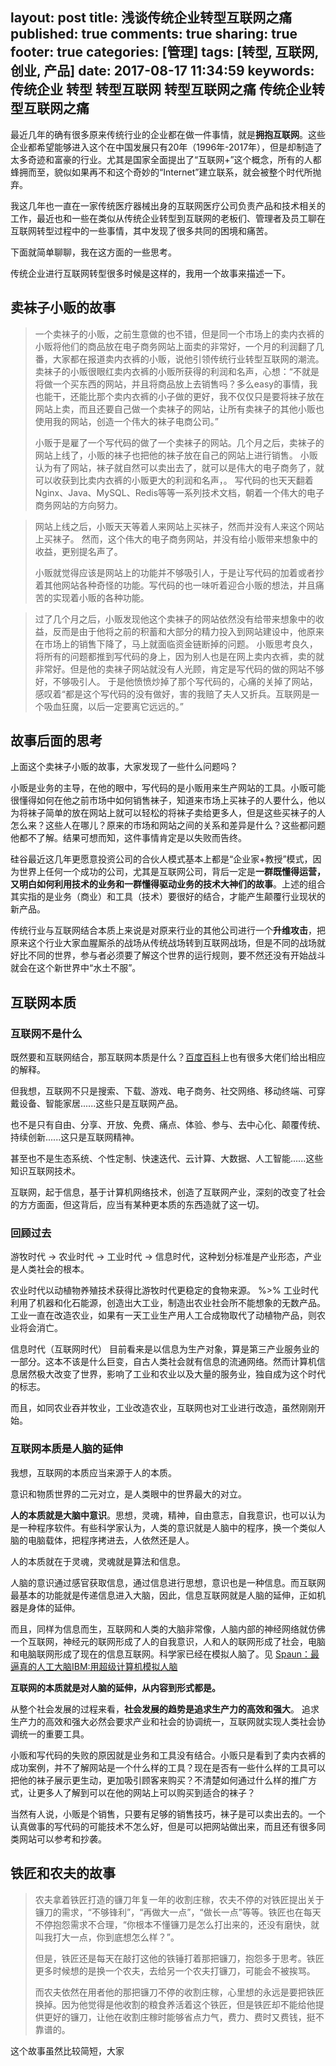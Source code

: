 layout: post
title: 浅谈传统企业转型互联网之痛
published: true
comments: true
sharing: true
footer: true
categories: [管理]
tags: [转型, 互联网, 创业, 产品]
date: 2017-08-17 11:34:59
keywords: 传统企业 转型 转型互联网 转型互联网之痛 传统企业转型互联网之痛
---

最近几年的确有很多原来传统行业的企业都在做一件事情，就是**拥抱互联网**。这些企业都希望能够进入这个在中国发展只有20年（1996年-2017年），但是却制造了太多奇迹和富豪的行业。尤其是国家全面提出了“互联网+”这个概念，所有的人都蜂拥而至，貌似如果再不和这个奇妙的“Internet”建立联系，就会被整个时代所抛弃。


我这几年也一直在一家传统医疗器械出身的互联网医疗公司负责产品和技术相关的工作，最近也和一些在类似从传统企业转型到互联网的老板们、管理者及员工聊在互联网转型过程中的一些事情，其中发现了很多共同的困境和痛苦。

下面就简单聊聊，我在这方面的一些思考。

传统企业进行互联网转型很多时候是这样的，我用一个故事来描述一下。

## 卖袜子小贩的故事

> 一个卖袜子的小贩，之前生意做的也不错，但是同一个市场上的卖内衣裤的小贩将他们的商品放在电子商务网站上面卖的非常好，一个月的利润翻了几番，大家都在报道卖内衣裤的小贩，说他引领传统行业转型互联网的潮流。
> 卖袜子的小贩很眼红卖内衣裤的小贩所获得的利润和名声，心想：“不就是将做一个买东西的网站，并且将商品放上去销售吗？多么easy的事情，我也能干，还能比那个卖内衣裤的小子做的更好，我不仅仅只是要将袜子放在网站上卖，而且还要自己做一个卖袜子的网站，让所有卖袜子的其他小贩也使用我的网站，创造一个伟大的袜子电商公司。”
>
> 小贩于是雇了一个写代码的做了一个卖袜子的网站。几个月之后，卖袜子的网站上线了，小贩的袜子也把他的袜子放在自己的网站上进行销售。
> 小贩认为有了网站，袜子就自然可以卖出去了，就可以是伟大的电子商务了，就可以收获到比卖内衣裤的小贩更大的利润和名声，。
> 写代码的也天天翻着Nginx、Java、MySQL、Redis等等一系列技术文档，朝着一个伟大的电子商务网站的方向努力。

> 网站上线之后，小贩天天等着人来网站上买袜子，然而并没有人来这个网站上买袜子。
> 然而，这个伟大的电子商务网站，并没有给小贩带来想象中的收益，更别提名声了。
>
> 小贩就觉得应该是网站上的功能并不够吸引人，于是让写代码的加着或者抄着其他网站各种奇怪的功能。写代码的也一味听着迎合小贩的想法，并且痛苦的实现着小贩的各种功能。

> 过了几个月之后，小贩发现他这个卖袜子的网站依然没有给带来想象中的收益，反而是由于他将之前的积蓄和大部分的精力投入到网站建设中，他原来在市场上的销售下降了，马上就面临资金链断掉的问题。
> 小贩思考良久，将所有的问题都推到写代码的身上，因为别人也是在网上卖内衣裤，卖的就非常好。但是他的卖袜子网站就没有人光顾，肯定是写代码的做的网站不够好，不够吸引人。
> 于是他愤愤炒掉了那个写代码的，心痛的关掉了网站，感叹着“都是这个写代码的没有做好，害的我赔了夫人又折兵。互联网是一个吸血狂魔，以后一定要离它远远的。”

## 故事后面的思考

上面这个卖袜子小贩的故事，大家发现了一些什么问题吗？

小贩是业务的主导，在他的眼中，写代码的是小贩用来生产网站的工具。小贩可能很懂得如何在他之前市场中如何销售袜子，知道来市场上买袜子的人要什么，他以为将袜子简单的放在网站上就可以轻松的将袜子卖给更多人，但是这些买袜子的人怎么来？这些人在哪儿？原来的市场和网站之间的关系和差异是什么？这些都问题他都不了解。结果可想而知，这件事情肯定是以失败而告终。

硅谷最近这几年更愿意投资公司的合伙人模式基本上都是“企业家+教授”模式，因为世界上任何一个成功的公司，尤其是互联网公司，背后一定是**一群既懂得运营，又明白如何利用技术的业务和一群懂得驱动业务的技术大神们的故事**。上述的组合其实指的是业务（商业）和工具（技术）要很好的结合，才能产生颠覆行业现状的新产品。

传统行业与互联网结合本质上来说是对原来行业的其他公司进行一个**升维攻击**，把原来这个行业大家血腥厮杀的战场从传统战场转到互联网战场，但是不同的战场就好比不同的世界，参与者必须要了解这个世界的运行规则，要不然还没有开始战斗就会在这个新世界中“水土不服”。

## 互联网本质

### 互联网不是什么

既然要和互联网结合，那互联网本质是什么？[百度百科](https://baike.baidu.com/item/%E4%BA%92%E8%81%94%E7%BD%91%E7%9A%84%E6%9C%AC%E8%B4%A8)上也有很多大佬们给出相应的解释。

但我想，互联网不只是搜索、下载、游戏、电子商务、社交网络、移动终端、可穿戴设备、智能家居......这些只是互联网产品。

也不是只有自由、分享、开放、免费、痛点、体验、参与、去中心化、颠覆传统、持续创新......这只是互联网精神。

甚至也不是生态系统、个性定制、快速迭代、云计算、大数据、人工智能......这些知识互联网技术。

互联网，起于信息，基于计算机网络技术，创造了互联网产业，深刻的改变了社会的方方面面，但这背后，应当有某种更本质的东西造就了这一切。


### 回顾过去

游牧时代 -> 农业时代 -> 工业时代 -> 信息时代，这种划分标准是产业形态，产业是人类社会的根本。

农业时代以动植物养殖技术获得比游牧时代更稳定的食物来源。
 %>%
工业时代利用了机器和化石能源，创造出大工业，制造出农业社会所不能想象的无数产品。工业一直在改造农业，如果有一天工业生产用人工合成物取代了动植物产品，则农业将会消亡。

信息时代（互联网时代） 目前看来是以信息为生产对象，算是第三产业服务业的一部分。这本不该是什么巨变，自古人类社会就有信息的流通网络。然而计算机信息居然极大改变了世界，影响了工业和农业以及大量的服务业，独自成为这个时代的标志。

而且，如同农业吞并牧业，工业改造农业，互联网也对工业进行改造，虽然刚刚开始。


### 互联网本质是人脑的延伸

我想，互联网的本质应当来源于人的本质。

意识和物质世界的二元对立，是人类眼中的世界最大的对立。

**人的本质就是大脑中意识**。思想，灵魂，精神，自由意志，自我意识，也可以认为是一种程序软件。有些科学家认为，人类的意识就是人脑中的程序，换一个类似人脑的电脑载体，把程序拷进去，人依然还是人。

人的本质就在于灵魂，灵魂就是算法和信息。

人脑的意识通过感官获取信息，通过信息进行思想，意识也是一种信息。而互联网最基本的功能就是传递信息进入大脑，因此，信息互联网就是人脑的延伸，正如机器是身体的延伸。

而且，同样为信息而生，互联网和人类的大脑非常像，人脑内部的神经网络就仿佛一个互联网，神经元的联网形成了人的自我意识，人和人的联网形成了社会，电脑和电脑联网形成了现在的信息互联网。科学家已经在模拟人脑了。见 [Spaun：最逼真的人工大脑IBM:用超级计算机模拟人脑](http://www.guokr.com/article/403444/)

**互联网的本质就是对人脑的延伸，从内容到形式都是。**


从整个社会发展的过程来看，**社会发展的趋势是追求生产力的高效和强大**。 追求生产力的高效和强大必然会要求产业和社会的协调统一，互联网就实现人类社会协调统一的重要工具。



小贩和写代码的失败的原因就是业务和工具没有结合。小贩只是看到了卖内衣裤的成功案例，并不了解网站是一个什么样的工具？现在是否有一些什么样的工具可以把他的袜子展示更生动，更加吸引顾客来购买？不清楚如何通过什么样的推广方式，让更多人了解到可以在他的网站上可以购买到适合的袜子？



当然有人说，小贩是个销售，只要有足够的销售技巧，袜子是可以卖出去的。一个认真做事的写代码的可能技术不怎么好，但是可以把网站做出来，而且还有很多同类网站可以参考和抄袭。


## 铁匠和农夫的故事

> 农夫拿着铁匠打造的镰刀年复一年的收割庄稼，农夫不停的对铁匠提出关于镰刀的需求，“不够锋利”，“再做大一点”，“做长一点”等等。铁匠也在每天不停抱怨需求不合理，“你根本不懂镰刀是怎么打出来的，还没有磨快，就叫我打大一点，你到底想怎么样？”。
>
> 但是，铁匠还是每天在敲打这他的铁锤打着那把镰刀，抱怨多于思考。铁匠更多时候想的是换一个农夫，去给另一个农夫打镰刀，可能会不被挨骂。
>
> 而农夫依然在用者他的那把镰刀不停的收割庄稼，心里想的永远是要把铁匠换掉。因为他觉得是他收割的粮食养活着这个铁匠，但是铁匠却不能给他提供更好的镰刀，让他在收割庄稼时能够省点力气，费力、费时又费钱，挺不靠谱的。

这个故事虽然比较简短，大家
